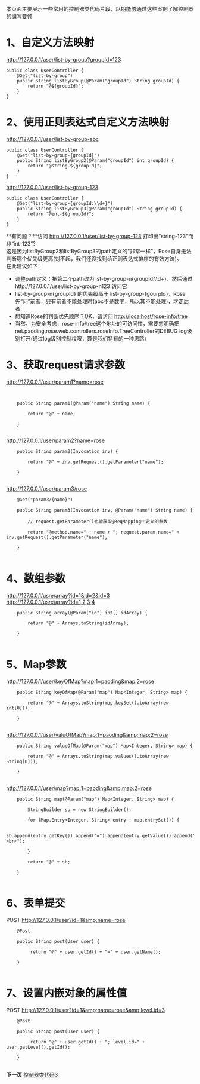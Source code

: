 本页面主要展示一些常用的控制器类代码片段，以期能够通过这些案例了解控制器的编写要领



# 1、自定义方法映射 #
http://127.0.0.1/user/list-by-group?groupId=123

```
public class UserController {
    @Get("list-by-group")
    public String listByGroup(@Param("groupId") String groupId) {
        return "@${groupId}";
    }
}
```
# 2、使用正则表达式自定义方法映射 #
http://127.0.0.1/user/list-by-group-abc

```
public class UserController {
    @Get("list-by-group-{groupId}")
    public String listByGroup2(@Param("groupId") int groupId) {
        return "@string-${groupId}";
    }
}
```

http://127.0.0.1/user/list-by-group-123

```
public class UserController {
    @Get("list-by-group-{groupId:\\d+}")
    public String listByGroup3(@Param("groupId") String groupId) {
        return "@int-${groupId}";
    }
}
```

**有问题？**访问 http://127.0.0.1/user/list-by-group-123 打印出"string-123"而非“int-123”?<br>
这是因为listByGroup2和listByGroup3的path定义的"非常一样"，Rose自身无法判断哪个优先级更高(对不起，我们还没找到给正则表达式排序的有效方法)。<br>
在此建议如下：<br>
<ul><li>调整path定义：把第二个path改为list-by-group-n{groupId:\\d+}，然后通过http://127.0.0.1/user/list-by-group-n123 访问它<br>
</li><li>list-by-group-n{groupId} 的优先级高于 list-by-group-{gourpId}，Rose先“问”前者，只有前者不能处理时(abc不是数字，所以其不能处理)，才走后者<br>
</li><li>想知道Rose的判断优先顺序？OK，请访问 <a href='http://localhost/rose-info/tree'>http://localhost/rose-info/tree</a>
</li><li>当然，为安全考虑，rose-info/tree这个地址的可访问性，需要您明确把net.paoding.rose.web.controllers.roseInfo.TreeController的DEBUG log级别打开(通过log级别控制权限，算是我们特有的一种思路)</li></ul>



<h1>3、获取request请求参数</h1>
<a href='http://127.0.0.1/user/param1?name=rose'>http://127.0.0.1/user/param1?name=rose</a> <br>

<pre><code><br>
    public String param1(@Param("name") String name) {<br>
        return "@" + name;<br>
    }<br>
</code></pre>

<a href='http://127.0.0.1/user/param2?name=rose'>http://127.0.0.1/user/param2?name=rose</a>

<pre><code>    public String param2(Invocation inv) {<br>
        return "@" + inv.getRequest().getParameter("name");<br>
    }<br>
</code></pre>

<a href='http://127.0.0.1/user/param3/rose'>http://127.0.0.1/user/param3/rose</a>

<pre><code>    @Get("param3/{name}")<br>
    public String param3(Invocation inv, @Param("name") String name) {<br>
        // request.getParameter()也能获取@ReqMapping中定义的参数<br>
        return "@method.name=" + name + "; request.param.name=" + inv.getRequest().getParameter("name");<br>
    }<br>
</code></pre>


<h1>4、数组参数</h1>
<a href='http://127.0.0.1/usre/array?id=1&id=2&id=3'>http://127.0.0.1/usre/array?id=1&amp;id=2&amp;id=3</a> <br>
<a href='http://127.0.0.1/usre/array?id=1,2,3,4'>http://127.0.0.1/usre/array?id=1,2,3,4</a> <br>
<pre><code>    public String array(@Param("id") int[] idArray) {<br>
        return "@" + Arrays.toString(idArray);<br>
    }<br>
</code></pre>

<h1>5、Map参数</h1>
<a href='http://127.0.0.1/user/keyOfMap?map:1=paoding&map:2=rose'>http://127.0.0.1/user/keyOfMap?map:1=paoding&amp;map:2=rose</a> <br>

<pre><code>    public String keyOfMap(@Param("map") Map&lt;Integer, String&gt; map) {<br>
        return "@" + Arrays.toString(map.keySet().toArray(new int[0]));<br>
    }<br>
</code></pre>

<a href='http://127.0.0.1/user/valuOfMap?map:1=paoding&map:2=rose'>http://127.0.0.1/user/valuOfMap?map:1=paoding&amp;map:2=rose</a> <br>
<pre><code>    public String valueOfMap(@Param("map") Map&lt;Integer, String&gt; map) {<br>
        return "@" + Arrays.toString(map.values().toArray(new String[0]));<br>
    }<br>
</code></pre>
<a href='http://127.0.0.1/user/map?map:1=paoding&map:2=rose'>http://127.0.0.1/user/map?map:1=paoding&amp;map:2=rose</a> <br>
<pre><code>    public String map(@Param("map") Map&lt;Integer, String&gt; map) {<br>
        StringBuilder sb = new StringBuilder();<br>
        for (Map.Entry&lt;Integer, String&gt; entry : map.entrySet()) {<br>
            sb.append(entry.getKey()).append("=").append(entry.getValue()).append("&lt;br&gt;");<br>
        }<br>
        return "@" + sb;<br>
    }<br>
</code></pre>
<h1>6、表单提交</h1>

POST <a href='http://127.0.0.1/user?id=1&name=rose'>http://127.0.0.1/user?id=1&amp;name=rose</a>

<pre><code>    @Post<br>
    public String post(User user) {<br>
         return "@" + user.getId() + "=" + user.getName();<br>
    }<br>
</code></pre>

<h1>7、设置内嵌对象的属性值</h1>


POST <a href='http://127.0.0.1/user?id=1&name=rose&level.id=3'>http://127.0.0.1/user?id=1&amp;name=rose&amp;level.id=3</a>

<pre><code>    @Post<br>
    public String post(User user) {<br>
         return "@" + user.getId() + "; level.id=" + user.getLevel().getId();<br>
    }<br>
</code></pre>

<b>下一页</b> <a href='Rose_Code_Fragment_Controller3.md'>控制器类代码3</a>